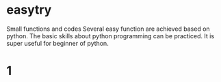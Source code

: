 # easytry
Small functions and codes 
Several easy function are achieved based on python. The basic skills about python programming can be practiced. It is super useful for beginner of python.
# 1  
